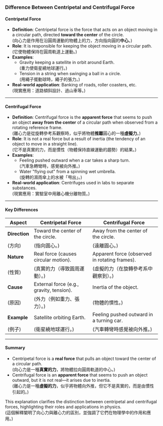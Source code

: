 ### Difference Between Centripetal and Centrifugal Force  

#### **Centripetal Force**  
- **Definition**: Centripetal force is the force that acts on an object moving in a circular path, directed **toward the center** of the circle.  
  (向心力是作用在沿圓周運動的物體上的力，方向指向圓的**中心**。)  
- **Role**: It is responsible for keeping the object moving in a circular path.  
  (它使物體保持在圓周軌道上運動。)  
- **Examples**:  
  - Gravity keeping a satellite in orbit around Earth.  
    (重力使衛星繞地球運行。)  
  - Tension in a string when swinging a ball in a circle.  
    (用繩子擺動球時，繩子的張力。)  
- **Real-world application**: Banking of roads, roller coasters, etc.  
  (現實應用：道路傾斜設計、過山車等。)  

---

#### **Centrifugal Force**  
- **Definition**: Centrifugal force is the **apparent force** that seems to push an object **away from the center** of a circular path when observed from a rotating reference frame.  
  (離心力是從旋轉參考系觀察時，似乎將物體**推離**圓心的一種**虛擬力**。)  
- **Role**: It is not a real force but a result of inertia (the tendency of an object to move in a straight line).  
  (它不是真實的力，而是慣性（物體保持直線運動的趨勢）的結果。)  
- **Examples**:  
  - Feeling pushed outward when a car takes a sharp turn.  
    (汽車急轉彎時，感覺被向外推。)  
  - Water "flying out" from a spinning wet umbrella.  
    (旋轉的濕雨傘上的水被「甩出」。)  
- **Real-world application**: Centrifuges used in labs to separate substances.  
  (現實應用：實驗室中用離心機分離物質。)  

---

#### **Key Differences**  
| **Aspect**               | **Centripetal Force**                          | **Centrifugal Force**                          |  
|--------------------------|-----------------------------------------------|-----------------------------------------------|  
| **Direction**            | Toward the center of the circle.              | Away from the center of the circle.           |  
| (方向)                   | (指向圓心。)                                  | (遠離圓心。)                                  |  
| **Nature**               | Real force (causes circular motion).          | Apparent force (observed in rotating frames). |  
| (性質)                   | (真實的力（導致圓周運動）。)                  | (虛擬的力（在旋轉參考系中觀察到）。)          |  
| **Cause**                | External force (e.g., gravity, tension).      | Inertia of the object.                        |  
| (原因)                   | (外力（例如重力、張力）。)                    | (物體的慣性。)                                |  
| **Example**              | Satellite orbiting Earth.                     | Feeling pushed outward in a turning car.      |  
| (例子)                   | (衛星繞地球運行。)                            | (汽車轉彎時感覺被向外推。)                    |  

---

#### **Summary**  
- Centripetal force is a **real force** that pulls an object toward the center of a circular path.  
  (向心力是一種**真實的力**，將物體拉向圓周軌道的中心。)  
- Centrifugal force is an **apparent force** that seems to push an object outward, but it is not real—it arises due to inertia.  
  (離心力是一種**虛擬的力**，似乎將物體向外推，但它不是真實的，而是由慣性引起的。)  

This explanation clarifies the distinction between centripetal and centrifugal forces, highlighting their roles and applications in physics.  
(這個解釋闡明了向心力與離心力的區別，並強調了它們在物理學中的作用和應用。)